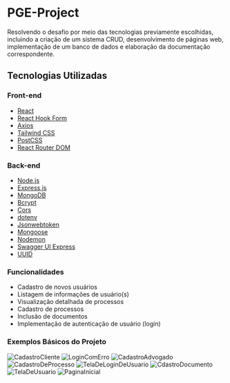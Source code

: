 # PGE-Project
Resolvendo o desafio por meio das tecnologias previamente escolhidas, incluindo a criação de um sistema CRUD, desenvolvimento de páginas web, implementação de um banco de dados e elaboração da documentação correspondente.

## Tecnologias Utilizadas

### Front-end

- [React](https://reactjs.org/)
- [React Hook Form](https://react-hook-form.com/)
- [Axios](https://axios-http.com/)
- [Tailwind CSS](https://tailwindcss.com/)
- [PostCSS](https://postcss.org/)
- [React Router DOM](https://reactrouter.com/)

### Back-end

- [Node.js](https://nodejs.org/)
- [Express.js](https://expressjs.com/)
- [MongoDB](https://www.mongodb.com/)
- [Bcrypt](https://www.npmjs.com/package/bcrypt)
- [Cors](https://www.npmjs.com/package/cors)
- [dotenv](https://www.npmjs.com/package/dotenv)
- [Jsonwebtoken](https://www.npmjs.com/package/jsonwebtoken)
- [Mongoose](https://mongoosejs.com/)
- [Nodemon](https://nodemon.io/)
- [Swagger UI Express](https://www.npmjs.com/package/swagger-ui-express)
- [UUID](https://www.npmjs.com/package/uuid)

### Funcionalidades

- Cadastro de novos usuários
- Listagem de informações de usuário(s)
- Visualização detalhada de processos
- Cadastro de processos
- Inclusão de documentos
- Implementação de autenticação de usuário (login)

### Exemplos Básicos do Projeto

![CadastroCliente](https://github.com/Uneto47/PGE-Project/assets/87950587/a1aa0b95-c668-4ae5-a5da-4f3226c536f4)
![LoginComErro](https://github.com/Uneto47/PGE-Project/assets/87950587/fbcdb39d-05ec-4366-8668-d69f37d9f80d)
![CadastroAdvogado](https://github.com/Uneto47/PGE-Project/assets/87950587/aa715cfb-98f2-4bd8-b04b-89dbdc06ae99)
![CadastroDeProcesso](https://github.com/Uneto47/PGE-Project/assets/87950587/b21a7e73-cfb6-4f37-a891-44c0be23aabe)
![TelaDeLoginDeUsuario](https://github.com/Uneto47/PGE-Project/assets/87950587/a330fae7-7676-4ce0-b026-49c5dc8cfd24)
![CdastroDocumento](https://github.com/Uneto47/PGE-Project/assets/87950587/2281662c-3bd1-44fd-b026-b3d8d9e12c58)
![TelaDeUsuario](https://github.com/Uneto47/PGE-Project/assets/87950587/d7ed7c4f-8698-43b9-a473-6ddd03aae727)
![PaginaInicial](https://github.com/Uneto47/PGE-Project/assets/87950587/152fc0b7-b0fb-40ac-b3b2-7632e086ef52)
